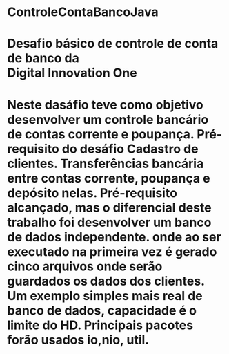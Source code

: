 # ControleContaBancoJava
<h1><b></b>Desafio básico de controle de conta de banco da <br>Digital Innovation One<b></b><h1>
Neste dasáfio teve como objetivo desenvolver um controle bancário de contas corrente e poupança.
Pré-requisito do desáfio
  Cadastro de clientes. 
  Transferências bancária entre contas corrente, poupança e depósito nelas.
Pré-requisito alcançado, mas o diferencial deste trabalho foi desenvolver um banco de dados independente.
onde ao ser executado na primeira vez é gerado cinco arquivos onde serão guardados os dados dos clientes.
Um exemplo simples mais real de banco de dados, capacidade é o limite do HD.
Principais pacotes forão usados io,nio, util. 

  

